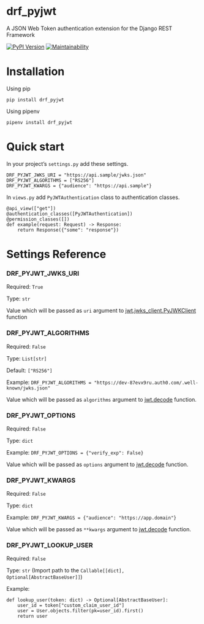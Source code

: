 # drf_pyjwt
A JSON Web Token authentication extension for the Django REST Framework

[![PyPI Version][pypi-image]][pypi-url]
[![Maintainability](https://api.codeclimate.com/v1/badges/a99a88d28ad37a79dbf6/maintainability)](https://codeclimate.com/github/vskrachkov/drf_pyjwt/maintainability)

[pypi-image]: https://img.shields.io/pypi/v/drf_pyjwt
[pypi-url]: https://pypi.org/project/drf_pyjwt/

# Installation

Using pip

`pip install drf_pyjwt`

Using pipenv

`pipenv install drf_pyjwt`

# Quick start
In your project’s `settings.py` add these settings.

```
DRF_PYJWT_JWKS_URI = "https://api.sample/jwks.json"
DRF_PYJWT_ALGORITHMS = ["RS256"]
DRF_PYJWT_KWARGS = {"audience": "https://api.sample"}
```

In `views.py` add `PyJWTAuthentication` class to authentication classes.

``` 
@api_view(["get"])
@authentication_classes([PyJWTAuthentication])
@permission_classes([])
def example(request: Request) -> Response:
    return Response({"some": "response"})
```

# Settings Reference
### DRF_PYJWT_JWKS_URI
Required: `True`

Type: `str`

Value which will be passed as `uri` argument to [jwt.jwks_client.PyJWKClient]() function 

### DRF_PYJWT_ALGORITHMS
Required: `False`

Type: `List[str]`

Default: `["RS256"]`

Example: `DRF_PYJWT_ALGORITHMS = "https://dev-87evx9ru.auth0.com/.well-known/jwks.json"`

Value which will be passed as `algorithms` argument to [jwt.decode](https://pyjwt.readthedocs.io/en/stable/api.html?highlight=decode#jwt.decode) function.

### DRF_PYJWT_OPTIONS
Required: `False`

Type: `dict`

Example: `DRF_PYJWT_OPTIONS = {"verify_exp": False}`

Value which will be passed as `options` argument to [jwt.decode](https://pyjwt.readthedocs.io/en/stable/api.html?highlight=decode#jwt.decode) function.

### DRF_PYJWT_KWARGS
Required: `False`

Type: `dict`

Example: `DRF_PYJWT_KWARGS = {"audience": "https://app.domain"}`

Value which will be passed as `**kwargs` argument to [jwt.decode](https://pyjwt.readthedocs.io/en/stable/api.html?highlight=decode#jwt.decode) function.

### DRF_PYJWT_LOOKUP_USER
Required: `False`

Type: `str` (Import path to the `Callable[[dict], Optional[AbstractBaseUser]]`)

Example:
```
def lookup_user(token: dict) -> Optional[AbstractBaseUser]:
    user_id = token["custom_claim_user_id"]
    user = User.objects.filter(pk=user_id).first()
    return user
```
